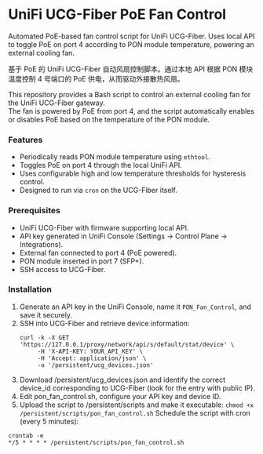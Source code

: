 # UniFi UCG-Fiber PoE Fan Control
Automated PoE-based fan control script for UniFi UCG-Fiber. Uses local API to toggle PoE on port 4 according to PON module temperature, powering an external cooling fan.

基于 PoE 的 UniFi UCG-Fiber 自动风扇控制脚本。通过本地 API 根据 PON 模块温度控制 4 号端口的 PoE 供电，从而驱动外接散热风扇。

This repository provides a Bash script to control an external cooling fan for the UniFi UCG-Fiber gateway.  
The fan is powered by PoE from port 4, and the script automatically enables or disables PoE based on the temperature of the PON module.


### Features
- Periodically reads PON module temperature using `ethtool`.
- Toggles PoE on port 4 through the local UniFi API.
- Uses configurable high and low temperature thresholds for hysteresis control.
- Designed to run via `cron` on the UCG-Fiber itself.

### Prerequisites
- UniFi UCG-Fiber with firmware supporting local API.
- API key generated in UniFi Console (Settings → Control Plane → Integrations).
- External fan connected to port 4 (PoE powered).
- PON module inserted in port 7 (SFP+).
- SSH access to UCG-Fiber.

### Installation
1. Generate an API key in the UniFi Console, name it `PON_Fan_Control`, and save it securely.
2. SSH into UCG-Fiber and retrieve device information:
   ```
   curl -k -X GET 'https://127.0.0.1/proxy/network/api/s/default/stat/device' \
        -H 'X-API-KEY: YOUR_API_KEY' \
        -H 'Accept: application/json' \
        -o '/persistent/ucg_devices.json'
   ```
3. Download /persistent/ucg_devices.json and identify the correct device_id corresponding to UCG-Fiber (look for the entry with public IP).
4. Edit pon_fan_control.sh, configure your API key and device ID.
5. Upload the script to /persistent/scripts and make it executable:
`chmod +x /persistent/scripts/pon_fan_control.sh`
Schedule the script with cron (every 5 minutes):
```
crontab -e
*/5 * * * * /persistent/scripts/pon_fan_control.sh
```
